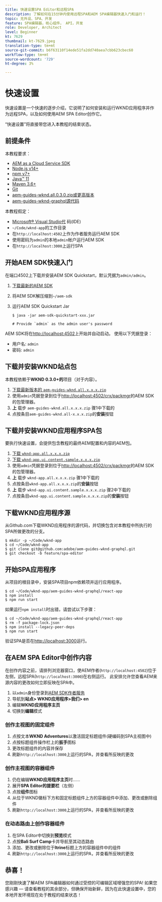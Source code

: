 ```yaml
---
title: 快速设置SPA Editor和远程SPA
description: 了解如何在15分钟内使用远程SPA和AEM SPA编辑器快速入门和运行！
topic: 无外设、SPA、开发
feature: SPA编辑器，核心组件， API，开发
role: Developer, Architect
level: Beginner
kt: 7629
thumbnail: kt-7629.jpeg
translation-type: tm+mt
source-git-commit: b6f63110f14ede51fa2dd740aea7cbb623cbec60
workflow-type: tm+mt
source-wordcount: '729'
ht-degree: 3%

---
```



# 快速设置

快速设置是一个快速的逐步介绍，它说明了如何安装和运行WKND应用程序并作为远程SPA，以及如何使用AEM SPA Editor创作它。

“快速设置”将直接带您进入本教程的结束状态。

## 前提条件

本教程要求：

+ [AEM as a Cloud Service SDK](https://experienceleague.adobe.com/docs/experience-manager-learn/cloud-service/local-development-environment-set-up/aem-runtime.html?lang=en)
+ [Node.js v14+](https://nodejs.org/en/)
+ [npm v7+](https://www.npmjs.com/)
+ [Java™ 11](https://downloads.experiencecloud.adobe.com/content/software-distribution/en/general.html)
+ [Maven 3.6+](https://maven.apache.org/)
+ [Git](https://git-scm.com/downloads)
+ [aem-guides-wknd.all.0.3.0.zip或更高版本](https://github.com/adobe/aem-guides-wknd/releases)
+ [aem-guides-wknd-graphql源代码](https://github.com/adobe/aem-guides-wknd-graphql)

本教程假定：

+ [Microsoft® Visual Studio代](https://visualstudio.microsoft.com/) 码(IDE)
+ `~/Code/wknd-app`的工作目录
+ 在`http://localhost:4502`上作为作者服务运行AEM SDK
+ 使用密码为`admin`的本地`admin`帐户运行AEM SDK
+ 在`http://localhost:3000`上运行SPA

## 开始AEM SDK快速入门

在端口4502上下载并安装AEM SDK Quickstart，默认凭据为`admin/admin`。

1. [下载最新的AEM SDK](https://experience.adobe.com/#/downloads/content/software-distribution/en/aemcloud.html?fulltext=AEM*+SDK*&amp;orderby=%40jcr%3Acontent%2Fjcr%3AlastModified&amp;orderby.sort=desc&amp;layout=list&amp;p.offset=0&amp;p.limit=1)
1. 将AEM SDK解压缩到`~/aem-sdk`
1. 运行AEM SDK Quickstart Jar

   ```
   $ java -jar aem-sdk-quickstart-xxx.jar
   
   # Provide `admin` as the admin user's password
   ```

AEM SDK将在[http://localhost:4502](http://localhost:4502)上开始并自动启动。 使用以下凭据登录：

+ 用户名: `admin`
+ 密码: `admin`

## 下载并安装WKND站点包

本教程依赖于&#x200B;__WKND 0.3.0+的__&#x200B;项目（对于内容）。

1. [下载最新版本的  `aem-guides-wknd.all.x.x.x.zip`](https://github.com/adobe/aem-guides-wknd/releases)
1. 使用`admin`凭据登录到位于[http://localhost:4502/crx/packmgr](http://localhost:4502/crx/packmgr)的AEM SDK的包管理器。
1. __上__ 载步 `aem-guides-wknd.all.x.x.x.zip` 骤1中下载的
1. 点按条目`aem-guides-wknd.all-x.x.x.zip`的&#x200B;__安装__&#x200B;按钮

## 下载并安装WKND应用程序SPA包

要执行快速设置，会提供包含教程的最终AEM配置和内容的AEM包。

1. [下载 `wknd-app.all.x.x.x.zip`](./assets/quick-setup/wknd-app.all-1.0.0-SNAPSHOT.zip)
1. [下载 `wknd-app.ui.content.sample.x.x.x.zip`](./assets/quick-setup/wknd-app.ui.content.sample-1.0.0.zip)
1. 使用`admin`凭据登录到位于[http://localhost:4502/crx/packmgr](http://localhost:4502/crx/packmgr)的AEM SDK的包管理器。
1. __上__ 载步 `wknd-app.all.x.x.x.zip` 骤1中下载的
1. 点按条目`wknd-app.all.x.x.x.zip`的&#x200B;__安装__&#x200B;按钮
1. __上__ 载步 `wknd-app.ui.content.sample.x.x.x.zip` 骤2中下载的
1. 点按条目`wknd-app.ui.content.sample.x.x.x.zip`的&#x200B;__安装__&#x200B;按钮

## 下载WKND应用程序源

从Github.com下载WKND应用程序的源代码，并切换包含对本教程中所执行的SPA所做更改的分支。

```
$ mkdir -p ~/Code/wknd-app
$ cd ~/Code/wknd-app
$ git clone git@github.com:adobe/aem-guides-wknd-graphql.git
$ git checkout -b feature/spa-editor
```

## 开始SPA应用程序

从项目的根目录中，安装SPA项目npm依赖项并运行应用程序。

```
$ cd ~/Code/wknd-app/aem-guides-wknd-graphql/react-app
$ npm install
$ npm run start
```

如果运行`npm install`时出错，请尝试以下步骤：

```
$ cd ~/Code/wknd-app/aem-guides-wknd-graphql/react-app
$ rm -f package-lock.json
$ npm install --legacy-peer-deps
$ npm run start
```

验证SPA是否在[http://localhost:3000](http://localhost:3000)运行。

## 在AEM SPA Editor中创作内容

在创作内容之前，请排列浏览器窗口，使AEM作者(`http://localhost:4502`)位于左侧，远程SPA(`http://localhost:3000`)在右侧运行。 此安排允许您查看AEM来源内容的更改如何立即反映在SPA中。

1. 以`admin`身份登录到[AEM SDK作者服务](http://localhost:4502)
1. 导航到&#x200B;__站点> WKND应用程序>我们> en__
1. 编辑&#x200B;__WKND应用程序主页__
1. 切换到&#x200B;__编辑__&#x200B;模式

### 创作主视图的固定组件

1. 点按文本&#x200B;__WKND Adventures__&#x200B;以激活固定标题组件(硬编码到SPA主视图中)
1. 点按标题组件操作栏上的&#x200B;__扳手__&#x200B;图标
1. 更改标题组件的内容并保存
1. 刷新`http://localhost:3000`上运行的SPA，并查看所反映的更改

### 创作主视图的容器组件

1. 仍在编辑&#x200B;__WKND应用程序主页__&#x200B;时……
1. 展开&#x200B;__SPA Editor的提要栏__（左侧）
1. 点按&#x200B;__组件__&#x200B;图标
1. 从位于WKND徽标下方和固定标题组件上方的容器组件中添加、更改或删除组件
1. 刷新`http://localhost:3000`上运行的SPA，并查看所反映的更改

### 在动态路由上创作容器组件

1. 在SPA Editor中切换到&#x200B;__预览__&#x200B;模式
1. 点按&#x200B;__Bali Surf Camp__&#x200B;卡并导航至其动态路由
1. 添加、更改或删除位于&#x200B;__Itrine__&#x200B;标题上方的容器组件中的组件
1. 刷新`http://localhost:3000`上运行的SPA，并查看所反映的更改

## 恭喜！

您刚刚快速了解AEM SPA编辑器如何通过受控的可编辑区域增强您的SPA! 如果您感兴趣 — 请查看教程的其余部分，但确保开始新鲜，因为在此快速设置中，您的本地开发环境现在处于教程的结束状态！
